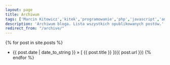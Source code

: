 ```yaml
---
layout: page
title: Archiwum
tags: ['Marcin Kitowicz','kitek','programowanie','php','javascript','android','mysql','nodejs']
description: 'Archiwum bloga. Lista wszystkich opublikowanych postów.'
redirect_from: "/archive/"
---
```

{% for post in site.posts %}
  * {{ post.date | date_to_string }} &raquo; [ {{ post.title }} ]({{ post.url }})
{% endfor %}
